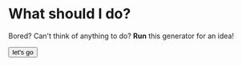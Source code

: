 # What should I do?
Bored?
Can't think of anything to do? 
**Run** this generator for an idea!

<html>

<button onclick="myTask('file:///users/hopetsai/Downloads/whattodo.txt)">let's go</button>

<script>
  
function myTask(file) {
var text = file.toString();
text = text.split("\n");
alert(text[0]);
}
</script>
    
</html>
  
